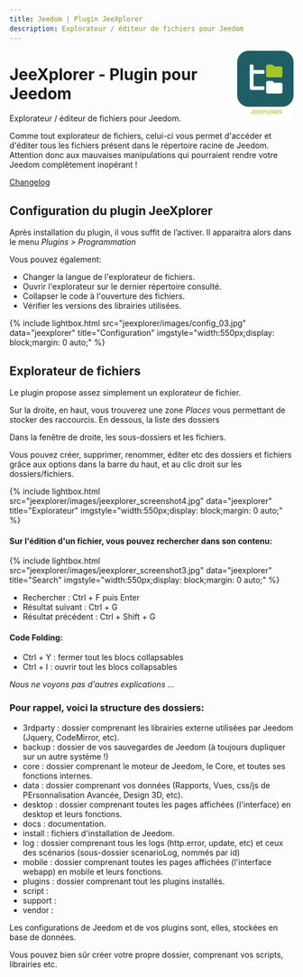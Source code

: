 ```yaml
---
title: Jeedom | Plugin JeeXplorer
description: Explorateur / éditeur de fichiers pour Jeedom
---
```


<img align="right" src="../images/jeexplorer_icon.png" width="100">

# JeeXplorer - Plugin pour Jeedom

Explorateur / éditeur de fichiers pour Jeedom.

<div class="alert">
Comme tout explorateur de fichiers, celui-ci vous permet d'accéder et d'éditer tous les fichiers présent dans le répertoire racine de Jeedom.
Attention donc aux mauvaises manipulations qui pourraient rendre votre Jeedom complètement inopérant !
</div>


[Changelog](changelog.md)<br />

## Configuration du plugin JeeXplorer

Après installation du plugin, il vous suffit de l’activer.
Il apparaitra alors dans le menu *Plugins > Programmation*

Vous pouvez également:
- Changer la langue de l'explorateur de fichiers.
- Ouvrir l'explorateur sur le dernier répertoire consulté.
- Collapser le code à l'ouverture des fichiers.
- Vérifier les versions des librairies utilisées.

{% include lightbox.html src="jeexplorer/images/config_03.jpg" data="jeexplorer" title="Configuration" imgstyle="width:550px;display: block;margin: 0 auto;" %}

## Explorateur de fichiers

Le plugin propose assez simplement un explorateur de fichier.

Sur la droite, en haut, vous trouverez une zone *Places* vous permettant de stocker des raccourcis.
En dessous, la liste des dossiers

Dans la fenêtre de droite, les sous-dossiers et les fichiers.

Vous pouvez créer, supprimer, renommer, éditer etc des dossiers et fichiers grâce aux options dans la barre du haut, et au clic droit sur les dossiers/fichiers.

{% include lightbox.html src="jeexplorer/images/jeexplorer_screenshot4.jpg" data="jeexplorer" title="Explorateur" imgstyle="width:550px;display: block;margin: 0 auto;" %}

#### Sur l'édition d'un fichier, vous pouvez rechercher dans son contenu:

{% include lightbox.html src="jeexplorer/images/jeexplorer_screenshot3.jpg" data="jeexplorer" title="Search" imgstyle="width:550px;display: block;margin: 0 auto;" %}

- Rechercher : Ctrl + F puis Enter
- Résultat suivant : Ctrl + G
- Résultat précédent : Ctrl + Shift + G

#### Code Folding:

- Ctrl + Y : fermer tout les blocs collapsables
- Ctrl + I : ouvrir tout les blocs collapsables

*Nous ne voyons pas d'autres explications ...*


### Pour rappel, voici la structure des dossiers:

- 3rdparty : dossier comprenant les librairies externe utilisées par Jeedom (Jquery, CodeMirror, etc).
- backup : dossier de vos sauvegardes de Jeedom (à toujours dupliquer sur un autre système !)
- core : dossier comprenant le moteur de Jeedom, le Core, et toutes ses fonctions internes.
- data : dossier comprenant vos données (Rapports, Vues, css/js de PErsonnalisation Avancée, Design 3D, etc).
- desktop : dossier comprenant toutes les pages affichées (l'interface) en desktop et leurs fonctions.
- docs : documentation.
- install : fichiers d'installation de Jeedom.
- log : dossier comprenant tous les logs (http.error, update, etc) et ceux des scénarios (sous-dossier scenarioLog, nommés par id)
- mobile : dossier comprenant toutes les pages affichées (l'interface webapp) en mobile et leurs fonctions.
- plugins : dossier comprenant tout les plugins installés.
- script :
- support :
- vendor :

Les configurations de Jeedom et de vos plugins sont, elles, stockées en base de données.

Vous pouvez bien sûr créer votre propre dossier, comprenant vos scripts, librairies etc.
